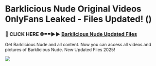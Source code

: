 # Barklicious Nude Original Videos 0nlyFans Leaked - Files Updated! ()

<h3>🔴 CLICK HERE 🌐==►► <a href="https://tinyurl.com/2p9ay9w9" rel="nofollow">Barklicious Nude Updated Files</a></h3>

Get Barklicious Nude and all content. Now you can access all videos and pictures of Barklicious Nude. New Updated Files 2025!

[![](https://i.imgur.com/KQgVmj3.gif)](https://tinyurl.com/2p9ay9w9)
